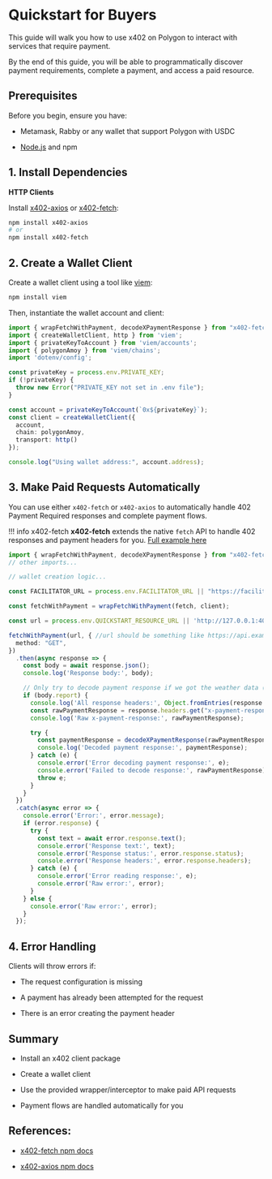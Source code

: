 # Quickstart for Buyers

This guide will walk you how to use x402 on Polygon 
to interact with services that require payment.

By the end of this guide, you will be able to programmatically discover
payment requirements, complete a payment, and access a paid resource.

## Prerequisites
Before you begin, ensure you have:

* Metamask, Rabby or any wallet that support Polygon with USDC

* [Node.js](https://nodejs.org/en) and npm

## 1. Install Dependencies

**HTTP Clients**

Install [x402-axios](https://www.npmjs.com/package/x402-axios) or [x402-fetch](https://www.npmjs.com/package/x402-fetch):

```bash
npm install x402-axios
# or
npm install x402-fetch
```

## 2. Create a Wallet Client

Create a wallet client using a tool like [viem](https://viem.sh/):


```bash
npm install viem
```

Then, instantiate the wallet account and client:

```typescript
import { wrapFetchWithPayment, decodeXPaymentResponse } from "x402-fetch";
import { createWalletClient, http } from 'viem';
import { privateKeyToAccount } from 'viem/accounts';
import { polygonAmoy } from 'viem/chains';
import 'dotenv/config';

const privateKey = process.env.PRIVATE_KEY;
if (!privateKey) {
  throw new Error("PRIVATE_KEY not set in .env file");
}

const account = privateKeyToAccount(`0x${privateKey}`);
const client = createWalletClient({
  account,
  chain: polygonAmoy,
  transport: http()
});

console.log("Using wallet address:", account.address);
```

## 3. Make Paid Requests Automatically

You can use either `x402-fetch` or `x402-axios` to automatically handle 402 Payment Required responses and complete payment flows.

!!! info x402-fetch
    **x402-fetch** extends the native `fetch` API to handle 402 responses and payment headers for you. [Full example here](https://github.com/AkshatGada/x402_Polygon/blob/feature/facilitator-amoy/demo/quickstart-local/buyer_x402.js)

```typescript
import { wrapFetchWithPayment, decodeXPaymentResponse } from "x402-fetch";
// other imports...

// wallet creation logic...

const FACILITATOR_URL = process.env.FACILITATOR_URL || "https://facilitator.x402.rs";

const fetchWithPayment = wrapFetchWithPayment(fetch, client);

const url = process.env.QUICKSTART_RESOURCE_URL || 'http://127.0.0.1:4021/weather';

fetchWithPayment(url, { //url should be something like https://api.example.com/paid-endpoint
  method: "GET",
})
  .then(async response => {
    const body = await response.json();
    console.log('Response body:', body);

    // Only try to decode payment response if we got the weather data (not the 402 response)
    if (body.report) {
      console.log('All response headers:', Object.fromEntries(response.headers.entries()));
      const rawPaymentResponse = response.headers.get("x-payment-response");
      console.log('Raw x-payment-response:', rawPaymentResponse);

      try {
        const paymentResponse = decodeXPaymentResponse(rawPaymentResponse);
        console.log('Decoded payment response:', paymentResponse);
      } catch (e) {
        console.error('Error decoding payment response:', e);
        console.error('Failed to decode response:', rawPaymentResponse);
        throw e;
      }
    }
  })
  .catch(async error => {
    console.error('Error:', error.message);
    if (error.response) {
      try {
        const text = await error.response.text();
        console.error('Response text:', text);
        console.error('Response status:', error.response.status);
        console.error('Response headers:', error.response.headers);
      } catch (e) {
        console.error('Error reading response:', e);
        console.error('Raw error:', error);
      }
    } else {
      console.error('Raw error:', error);
    }
  }); 
```

## 4. Error Handling
Clients will throw errors if:

* The request configuration is missing

* A payment has already been attempted for the request

* There is an error creating the payment header

## Summary
* Install an x402 client package

* Create a wallet client

* Use the provided wrapper/interceptor to make paid API requests

* Payment flows are handled automatically for you

## References:

* [x402-fetch npm docs](https://www.npmjs.com/package/x402-fetch)

* [x402-axios npm docs](https://www.npmjs.com/package/x402-axios)